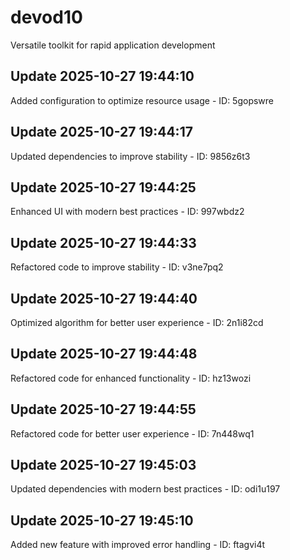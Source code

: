 # devod10
Versatile toolkit for rapid application development

## Update 2025-10-27 19:44:10
Added configuration to optimize resource usage - ID: 5gopswre


## Update 2025-10-27 19:44:17
Updated dependencies to improve stability - ID: 9856z6t3


## Update 2025-10-27 19:44:25
Enhanced UI with modern best practices - ID: 997wbdz2


## Update 2025-10-27 19:44:33
Refactored code to improve stability - ID: v3ne7pq2


## Update 2025-10-27 19:44:40
Optimized algorithm for better user experience - ID: 2n1i82cd


## Update 2025-10-27 19:44:48
Refactored code for enhanced functionality - ID: hz13wozi


## Update 2025-10-27 19:44:55
Refactored code for better user experience - ID: 7n448wq1


## Update 2025-10-27 19:45:03
Updated dependencies with modern best practices - ID: odi1u197


## Update 2025-10-27 19:45:10
Added new feature with improved error handling - ID: ftagvi4t

